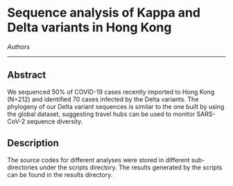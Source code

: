 # Sequence analysis of Kappa and Delta variants in Hong Kong

*Authors*

---

## Abstract
We sequenced 50% of COVID-19 cases recently imported to Hong Kong (N=212) and identified 70 cases infected by the Delta variants. The phylogeny of our Delta variant sequences is similar to the one built by using the global dataset, suggesting travel hubs can be used to monitor SARS-CoV-2 sequence diversity. 

## Description
The source codes for different analyses were stored in different sub-directories under the scripts directory. The results generated by the scripts can be found in the results directory.

